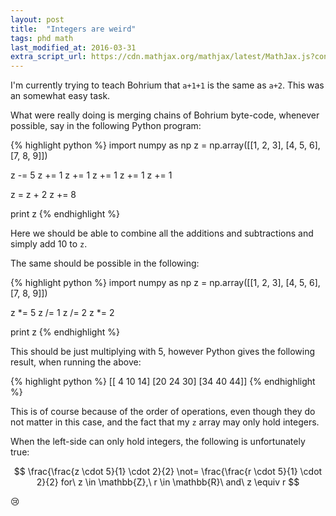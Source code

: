 ```yaml
---
layout: post
title:  "Integers are weird"
tags: phd math
last_modified_at: 2016-03-31
extra_script_url: https://cdn.mathjax.org/mathjax/latest/MathJax.js?config=TeX-AMS-MML_HTMLorMML
---
```


I'm currently trying to teach Bohrium that `a+1+1` is the same as `a+2`.
This was an somewhat easy task.

What were really doing is merging chains of Bohrium byte-code, whenever possible, say in the following Python program:

{% highlight python %}
import numpy as np
z = np.array([[1, 2, 3], [4, 5, 6], [7, 8, 9]])

z -= 5
z += 1
z += 1
z += 1
z += 1
z += 1

z = z + 2
z += 8

print z
{% endhighlight %}

Here we should be able to combine all the additions and subtractions and simply add 10 to `z`.

The same should be possible in the following:

{% highlight python %}
import numpy as np
z = np.array([[1, 2, 3], [4, 5, 6], [7, 8, 9]])

z *= 5
z /= 1
z /= 2
z *= 2

print z
{% endhighlight %}

This should be just multiplying with 5, however Python gives the following result, when running the above:

{% highlight python %}
[[ 4 10 14]
 [20 24 30]
 [34 40 44]]
{% endhighlight %}

This is of course because of the order of operations, even though they do not matter in this case, and the fact that my `z` array may only hold integers.

When the left-side can only hold integers, the following is unfortunately true:

$$
\frac{\frac{z \cdot 5}{1} \cdot 2}{2} \not= \frac{\frac{r \cdot 5}{1} \cdot 2}{2} for\ z \in \mathbb{Z},\ r \in \mathbb{R}\ and\ z \equiv r
$$

:cry:
